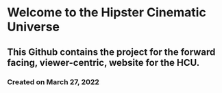 # Welcome to the Hipster Cinematic Universe

## This Github contains the project for the forward facing, viewer-centric, website for the HCU.

### Created on March 27, 2022